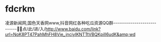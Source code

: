 # fdcrkm
凌源新闻网,国色天香网www,抖音网红各种吃瓜资源QQ群----------------------------📗📗点/此/进/入/http://www.baidu.com/link?url=NoK8PT47PahMhFH8Vie_jnciyIKNTTtVBQKpill6udK&amp;wd
